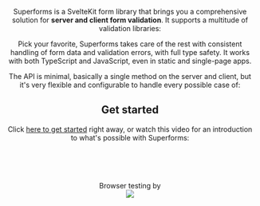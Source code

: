 <script lang="ts">
  import Head from '$lib/Head.svelte'
  import Header from './Header.svelte'
	import Youtube from '$lib/Youtube.svelte'
	import Gallery from './Gallery.svelte'
  import Libraries from '$lib/LibrariesButtons.svelte'
  import ReleaseV2 from './ReleaseV2.svelte'
  import bugbug from '$lib/assets/bugbug-yellow.svg'
</script>

<Head />

<Header />

Superforms is a SvelteKit form library that brings you a comprehensive solution for **server and client form validation**. It supports a multitude of validation libraries:

<Libraries url="/get-started/" />

Pick your favorite, Superforms takes care of the rest with consistent handling of form data and validation errors, with full type safety. It works with both TypeScript and JavaScript, even in static and single-page apps.

The API is minimal, basically a single method on the server and client, but it's very flexible and configurable to handle every possible case of:

<Gallery />

## Get started

Click [here to get started](/get-started) right away, or watch this video for an introduction to what's possible with Superforms:

<Youtube id="MiKzH3kcVfs" />

<br><br><br>

<div class="flex flex-col items-center">
  <div class="text-gray-500 mb-4">Browser testing by</div>
  <a href="https://bugbug.io/"><img class="w-36 m-0 p-0" src={bugbug}></a>
</div>